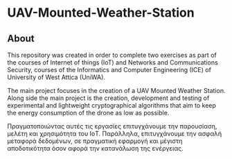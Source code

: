 # UAV-Mounted-Weather-Station

## About
This repository was created in order to complete two exercises as part of the courses of Internet of things (IoT) and Networks and Communications Security, courses of the Informatics and Computer Engineering (ICE) of University of West Attica (UniWA).

The main project focuses in the creation of a UAV Mounted Weather Station. Along side the main project is the creation, development and testing of experimental and lightweight cryptographical algorithms that aim to keep the energy consumption of the drone as low as possible.


Πραγματοποιώντας αυτές τις εργασίες επιτυγχάνουμε την παρουσίαση, μελέτη και χρησιμότητα του ΙοT. Παράλληλα, επιτυγχάνουμε την ασφαλή μεταφορά δεδομένων, σε πραγματική εφαρμογή και μέγιστη αποδοτικότητα όσον αφορά την κατανάλωση της ενέργειας.
